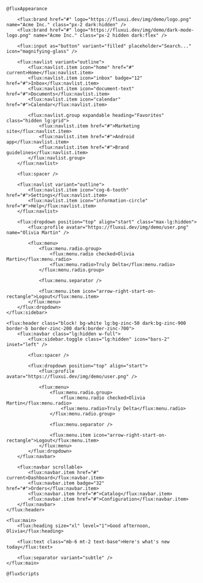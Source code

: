 <head>
    <!-- ... -->

    @fluxAppearance
</head>
<body class="min-h-screen bg-white dark:bg-zinc-800">
    <flux:sidebar sticky stashable class="bg-zinc-50 dark:bg-zinc-900 border-r rtl:border-r-0 rtl:border-l border-zinc-200 dark:border-zinc-700">
        <flux:sidebar.toggle class="lg:hidden" icon="x-mark" />

        <flux:brand href="#" logo="https://fluxui.dev/img/demo/logo.png" name="Acme Inc." class="px-2 dark:hidden" />
        <flux:brand href="#" logo="https://fluxui.dev/img/demo/dark-mode-logo.png" name="Acme Inc." class="px-2 hidden dark:flex" />

        <flux:input as="button" variant="filled" placeholder="Search..." icon="magnifying-glass" />

        <flux:navlist variant="outline">
            <flux:navlist.item icon="home" href="#" current>Home</flux:navlist.item>
            <flux:navlist.item icon="inbox" badge="12" href="#">Inbox</flux:navlist.item>
            <flux:navlist.item icon="document-text" href="#">Documents</flux:navlist.item>
            <flux:navlist.item icon="calendar" href="#">Calendar</flux:navlist.item>

            <flux:navlist.group expandable heading="Favorites" class="hidden lg:grid">
                <flux:navlist.item href="#">Marketing site</flux:navlist.item>
                <flux:navlist.item href="#">Android app</flux:navlist.item>
                <flux:navlist.item href="#">Brand guidelines</flux:navlist.item>
            </flux:navlist.group>
        </flux:navlist>

        <flux:spacer />

        <flux:navlist variant="outline">
            <flux:navlist.item icon="cog-6-tooth" href="#">Settings</flux:navlist.item>
            <flux:navlist.item icon="information-circle" href="#">Help</flux:navlist.item>
        </flux:navlist>

        <flux:dropdown position="top" align="start" class="max-lg:hidden">
            <flux:profile avatar="https://fluxui.dev/img/demo/user.png" name="Olivia Martin" />

            <flux:menu>
                <flux:menu.radio.group>
                    <flux:menu.radio checked>Olivia Martin</flux:menu.radio>
                    <flux:menu.radio>Truly Delta</flux:menu.radio>
                </flux:menu.radio.group>

                <flux:menu.separator />

                <flux:menu.item icon="arrow-right-start-on-rectangle">Logout</flux:menu.item>
            </flux:menu>
        </flux:dropdown>
    </flux:sidebar>

    <flux:header class="block! bg-white lg:bg-zinc-50 dark:bg-zinc-900 border-b border-zinc-200 dark:border-zinc-700">
        <flux:navbar class="lg:hidden w-full">
            <flux:sidebar.toggle class="lg:hidden" icon="bars-2" inset="left" />

            <flux:spacer />

            <flux:dropdown position="top" align="start">
                <flux:profile avatar="https://fluxui.dev/img/demo/user.png" />

                <flux:menu>
                    <flux:menu.radio.group>
                        <flux:menu.radio checked>Olivia Martin</flux:menu.radio>
                        <flux:menu.radio>Truly Delta</flux:menu.radio>
                    </flux:menu.radio.group>

                    <flux:menu.separator />

                    <flux:menu.item icon="arrow-right-start-on-rectangle">Logout</flux:menu.item>
                </flux:menu>
            </flux:dropdown>
        </flux:navbar>

        <flux:navbar scrollable>
            <flux:navbar.item href="#" current>Dashboard</flux:navbar.item>
            <flux:navbar.item badge="32" href="#">Orders</flux:navbar.item>
            <flux:navbar.item href="#">Catalog</flux:navbar.item>
            <flux:navbar.item href="#">Configuration</flux:navbar.item>
        </flux:navbar>
    </flux:header>

    <flux:main>
        <flux:heading size="xl" level="1">Good afternoon, Olivia</flux:heading>

        <flux:text class="mb-6 mt-2 text-base">Here's what's new today</flux:text>

        <flux:separator variant="subtle" />
    </flux:main>

    @fluxScripts
</body>
